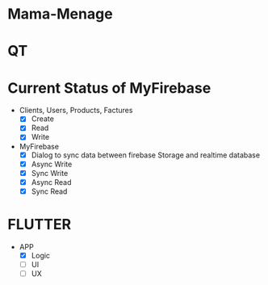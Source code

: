 # Mama-Menage

# QT

# Current Status of MyFirebase

- Clients, Users, Products, Factures
    + [X] Create
    + [X] Read 
    + [X] Write

- MyFirebase
    + [X] Dialog to sync data between firebase Storage and realtime database
    + [X] Async Write
    + [X] Sync Write 
    + [X] Async Read
    + [X] Sync Read 

# FLUTTER

- APP
    + [X] Logic
    + [ ] UI 
    + [ ] UX
